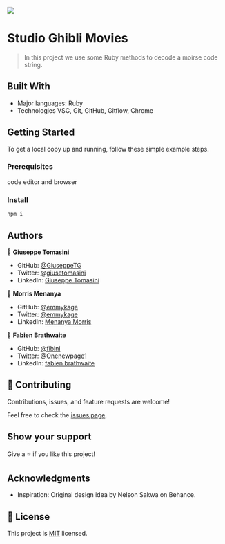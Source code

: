 ![](https://img.shields.io/badge/Microverse-blueviolet)

# Studio Ghibli Movies

> In this project we use some Ruby methods to decode a moirse code string.

## Built With

- Major languages: Ruby
- Technologies VSC, Git, GitHub, Gitflow, Chrome

## Getting Started

To get a local copy up and running, follow these simple example steps.

### Prerequisites
code editor and browser

### Install
`npm i`

## Authors

👤 **Giuseppe Tomasini**

- GitHub: [@GiuseppeTG](https://github.com/GiuseppeTG)
- Twitter: [@giusetomasini](https://twitter.com/giusetomasini)
- LinkedIn: [Giuseppe Tomasini](https://www.linkedin.com/in/giuseppe-tomasini-67ba101a8/)

👤 **Morris Menanya**

- GitHub: [@emmykage](https://github.com/Emmykage)
- Twitter: [@emmykage](https://twitter.com/omayiobenj)
- LinkedIn: [Menanya Morris](https://www.linkedin.com/in/morris-menanya-a51985104/)

👤 **Fabien Brathwaite**

- GitHub: [@fibini](https://github.com/fibini)
- Twitter: [@Onenewpage1](https://twitter.com/Onenewpage1)
- LinkedIn: [fabien brathwaite](https://www.linkedin.com/in/fabien-brathwaite-91150822a/)

## 🤝 Contributing

Contributions, issues, and feature requests are welcome!

Feel free to check the [issues page](../../issues/).

## Show your support

Give a ⭐️ if you like this project!

## Acknowledgments

- Inspiration: Original design idea by Nelson Sakwa on Behance.

## 📝 License

This project is [MIT](./MIT.md) licensed.
